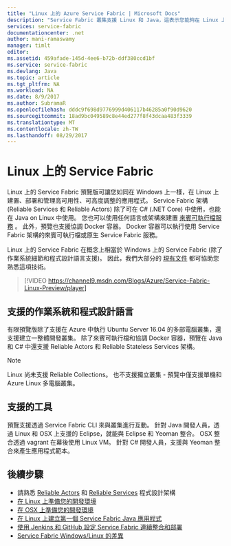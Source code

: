 ```yaml
---
title: "Linux 上的 Azure Service Fabric | Microsoft Docs"
description: "Service Fabric 叢集支援 Linux 和 Java，這表示您能夠在 Linux 上部署和裝載以 Java 和 C# 撰寫的 Service Fabric 應用程式。"
services: service-fabric
documentationcenter: .net
author: mani-ramaswamy
manager: timlt
editor: 
ms.assetid: 459afade-145d-4ee6-b72b-ddf380ccd1bf
ms.service: service-fabric
ms.devlang: Java
ms.topic: article
ms.tgt_pltfrm: NA
ms.workload: NA
ms.date: 8/9/2017
ms.author: SubramaR
ms.openlocfilehash: dddc9f698d9776999d406117b46285a0f90d9620
ms.sourcegitcommit: 18ad9bc049589c8e44ed277f8f43dcaa483f3339
ms.translationtype: MT
ms.contentlocale: zh-TW
ms.lasthandoff: 08/29/2017
---
```

# <a name="service-fabric-on-linux"></a>Linux 上的 Service Fabric
Linux 上的 Service Fabric 預覽版可讓您如同在 Windows 上一樣，在 Linux 上建置、部署和管理高可用性、可高度調整的應用程式。 Service Fabric 架構 (Reliable Services 和 Reliable Actors) 除了可在 C# (.NET Core) 中使用，也能在 Java on Linux 中使用。  您也可以使用任何語言或架構來建置 [來賓可執行檔服務](service-fabric-deploy-existing-app.md) 。 此外，預覽也支援協調 Docker 容器。 Docker 容器可以執行使用 Service Fabric 架構的來賓可執行檔或原生 Service Fabric 服務。

Linux 上的 Service Fabric 在概念上相當於 Windows 上的 Service Fabric (除了作業系統細節和程式設計語言支援)。 因此，我們大部分的 [現有文件](http://aka.ms/servicefabricdocs) 都可協助您熟悉這項技術。

> [!VIDEO https://channel9.msdn.com/Blogs/Azure/Service-Fabric-Linux-Preview/player]
>
>

## <a name="supported-operating-systems-and-programming-languages"></a>支援的作業系統和程式設計語言
有限預覽版除了支援在 Azure 中執行 Ubuntu Server 16.04 的多部電腦叢集，還支援建立一整體開發叢集。 除了來賓可執行檔和協調 Docker 容器，預覽在 Java 和 C# 中還支援 Reliable Actors 和 Reliable Stateless Services 架構。  

> [!NOTE]
> Linux 尚未支援 Reliable Collections。 也不支援獨立叢集 - 預覽中僅支援單機和 Azure Linux 多電腦叢集。
>
>


## <a name="supported-tooling"></a>支援的工具
預覽支援透過 Service Fabric CLI 來與叢集進行互動。 針對 Java 開發人員，透過 Linux 和 OSX 上支援的 Eclipse，就能與 Eclipse 和 Yeoman 整合。 OSX 整合透過 vagrant 在幕後使用 Linux VM。 針對 C# 開發人員，支援與 Yeoman 整合來產生應用程式範本。

## <a name="next-steps"></a>後續步驟

* 請熟悉 [Reliable Actors](service-fabric-reliable-actors-introduction.md) 和 [Reliable Services](service-fabric-reliable-services-introduction.md) 程式設計架構
* [在 Linux 上準備您的開發環境](service-fabric-get-started-linux.md)
* [在 OSX 上準備您的開發環境](service-fabric-get-started-mac.md)
* [在 Linux 上建立第一個 Service Fabric Java 應用程式](service-fabric-create-your-first-linux-application-with-java.md)
* [使用 Jenkins 和 GitHub 設定 Service Fabric 連續整合和部署](service-fabric-cicd-your-linux-java-application-with-jenkins.md)
* [Service Fabric Windows/Linux 的差異](service-fabric-linux-windows-differences.md)
